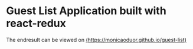 # Guest List Application built with react-redux


The endresult can be viewed on [(https://monicaoduor.github.io/guest-list)](https://monicaoduor.github.io/guest-list)
